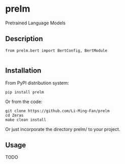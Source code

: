 # prelm

Pretrained Language Models


## Description

```
from prelm.bert import BertConfig, BertModule


```


## Installation

From PyPI distribution system:

```
pip install prelm
```


Or from the code:

```
git clone https://github.com/Li-Ming-Fan/prelm
cd Zeras
make clean install
```


Or just incorporate the directory prelm/ to your project.



## Usage

TODO


</br>
